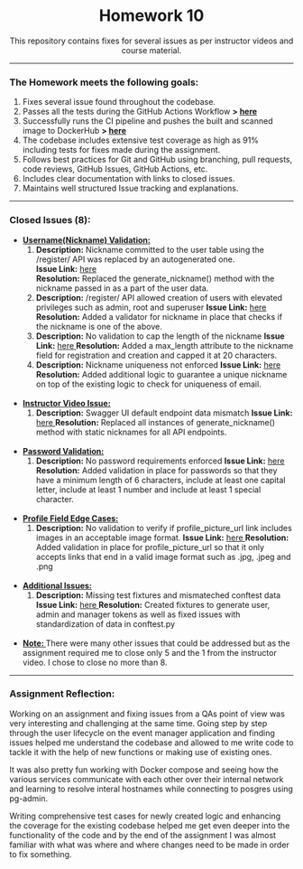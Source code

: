 ### <h1 align=center>Homework 10</h1>
<div align=center>

This repository contains fixes for several issues as per instructor videos and course material.

</div>

---
<div align=>

### The Homework meets the following goals:

1. Fixes several issue found throughout the codebase.
2. Passes all the tests during the GitHub Actions Workflow <b>> </b><a href="https://github.com/dylandacosta8/is601_10/actions"><b>here</b></a>
3. Successfully runs the CI pipeline and pushes the built and scanned image to DockerHub <b>> <a href="https://hub.docker.com/repository/docker/dylan08/is601_10/tags">here</a></b>
4. The codebase includes extensive test coverage as high as 91% including tests for fixes made during the assignment.
5. Follows best practices for Git and GitHub using branching, pull requests, code reviews, GitHub Issues, GitHub Actions, etc.
6. Includes clear documentation with links to closed issues.
7. Maintains well structured Issue tracking and explanations.

</div>

---
### Closed Issues (8):

* <b><u> Username(Nickname) Validation: </u></b>
    <br>
    1. **Description:** Nickname committed to the user table using the /register/ API was replaced by an autogenerated one.\
    **Issue Link:** <a href="https://github.com/dylandacosta8/is601_10/issues/2"> here </a>\
    **Resolution:** Replaced the generate_nickname() method with the nickname passed in as a part of the user data.
    2. **Description:** /register/ API allowed creation of users with elevated privileges such as admin, root and superuser
    **Issue Link:** <a href="https://github.com/dylandacosta8/is601_10/issues/4"> here </a>
    **Resolution:** Added a validator for nickname in place that checks if the nickname is one of the above.
    3. **Description:** No validation to cap the length of the nickname
    **Issue Link:** <a href="https://github.com/dylandacosta8/is601_10/issues/6"> here </a>
    **Resolution:** Added a max_length attribute to the nickname field for registration and creation and capped it at 20 characters.
    4. **Description:** Nickname uniqueness not enforced 
    **Issue Link:** <a href="https://github.com/dylandacosta8/is601_10/issues/8"> here </a>
    **Resolution:** Added additional logic to guarantee a unique nickname on top of the existing logic to check for uniqueness of email.
    <br>
* <b><u> Instructor Video Issue: </u></b>
    <br>
    1. **Description:** Swagger UI default endpoint data mismatch
    **Issue Link:** <a href="https://github.com/dylandacosta8/is601_10/issues/10"> here </a>
    **Resolution:** Replaced all instances of generate_nickname() method with static nicknames for all API endpoints.
    <br>
* <b><u> Password Validation: </u></b>
    <br>
    1. **Description:** No password requirements enforced
    **Issue Link:** <a href="https://github.com/dylandacosta8/is601_10/issues/12"> here </a>
    **Resolution:** Added validation in place for passwords so that they have a minimum length of 6 characters, include at least one capital letter, include at least 1 number and include at least 1 special character.
    <br>
* <b><u> Profile Field Edge Cases: </u></b>
    <br>
    1. **Description:** No validation to verify if profile_picture_url link includes images in an acceptable image format.
    **Issue Link:** <a href="https://github.com/dylandacosta8/is601_10/issues/14"> here </a>
    **Resolution:** Added validation in place for profile_picture_url so that it only accepts links that end in a valid image format such as .jpg, .jpeg and .png
    <br>
* <b><u> Additional Issues: </u></b>
    <br>
    1. **Description:** Missing test fixtures and mismateched conftest data
    **Issue Link:** <a href="https://github.com/dylandacosta8/is601_10/issues/16"> here </a>
    **Resolution:** Created fixtures to generate user, admin and manager tokens as well as fixed issues with standardization of data in conftest.py
    <br>
* <b><u> Note: </u></b>There were many other issues that could be addressed but as the assignment required me to close only 5 and the 1 from the instructor video. I chose to close no more than 8.
---

### Assignment Reflection:

Working on an assignment and fixing issues from a QAs point of view was very interesting and challenging at the same time. Going step by step through the user lifecycle on the event manager application and finding issues helped me understand the codebase and allowed to me write code to tackle it with the help of new functions or making use of existing ones.

It was also pretty fun working with Docker compose and seeing how the various services communicate with each other over their internal network and learning to resolve interal hostnames while connecting to posgres using pg-admin.

Writing comprehensive test cases for newly created logic and enhancing the coverage for the existing codebase helped me get even deeper into the functionality of the code and by the end of the assignment I was almost familiar with what was where and where changes need to be made in order to fix something.